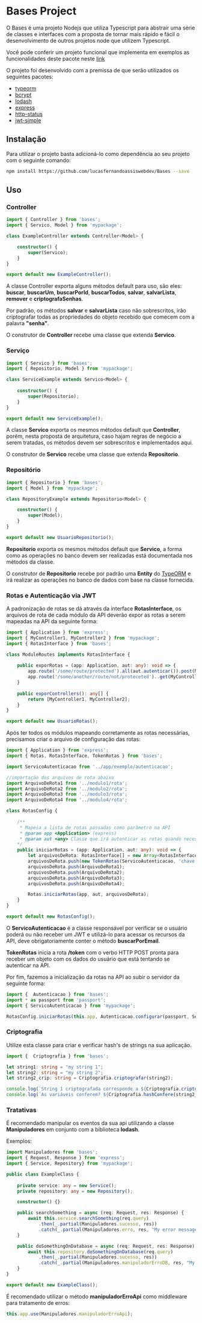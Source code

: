 # Bases Project

O Bases é uma projeto Nodejs que utiliza Typescript para abstrair uma série de classes e interfaces com a proposta de tornar mais rápido e fácil o desenvolvimento de outros projetos node que utilizem Typescript.

Você pode conferir um projeto funcional que implementa em exemplos as funcionalidades deste pacote neste [link](https://github.com/lucasfernandoassiswebdev/DemoProject)

O projeto foi desenvolvido com a premissa de que serão utilizados os seguintes pacotes:
- [typeorm](https://typeorm.io/#/)
- [bcrypt](https://www.npmjs.com/package/bcrypt)
- [lodash](https://lodash.com/)
- [express](https://expressjs.com/pt-br/)
- [http-status](https://www.npmjs.com/package/http-status)
- [jwt-simple](https://www.npmjs.com/package/jwt-simple)

## Instalação
Para utilizar o projeto basta adicioná-lo como dependência ao seu projeto com o seguinte comando:
```bash
npm install https://github.com/lucasfernandoassiswebdev/Bases --save
```

## Uso

### Controller

```typescript
import { Controller } from 'bases';
import { Servico, Model } from 'mypackage';

class ExampleController extends Controller<Model> {

    constructor() {
        super(Servico);
    }
}

export default new ExampleController();  
```

A classe Controller exporta alguns métodos default para uso, são eles: **buscar**, **buscarUm**, **buscarPorId**, **buscarTodos**, **salvar**, **salvarLista**, **remover** e **criptografaSenhas**.

Por padrão, os métodos **salvar** e **salvarLista** caso não sobrescritos, irão criptografar todas as propriedades do objeto recebido que comecem com a palavra **"senha"**. 

O construtor de **Controller** recebe uma classe que extenda **Servico**.

### Serviço

```typescript
import { Servico } from 'bases';
import { Repositorio, Model } from 'mypackage';

class ServiceExample extends Servico<Model> {
    
    constructor() {
        super(Repositorio);
    }    
}

export default new ServiceExample();  
```

A classe **Servico** exporta os mesmos métodos default que **Controller**, porém, nesta proposta de arquitetura, caso hajam regras de negócio a serem tratadas, os métodos devem ser sobrescritos e implementados aqui.

O construtor de **Servico** recebe uma classe que extenda **Repositorio**.

### Repositório

```typescript
import { Repositorio } from 'bases';
import { Model } from 'mypackage';

class RepositoryExample extends Repositorio<Model> {

    constructor() {
        super(Model);
    }    
}

export default new UsuarioRepositorio();
```

**Repositorio** exporta os mesmos métodos default que **Servico**, a forma como as operações no banco devem ser realizadas está documentada nos métodos da classe.

O construtor de **Repositorio** recebe por padrão uma **Entity** do [TypeORM](https://typeorm.io/#/entities) e irá realizar as operações no banco de dados com base na classe fornecida.

### Rotas e Autenticação via JWT

A padronização de rotas se dá através da interface **RotasInterface**, os arquivos de rota de cada módulo da API deverão expor as rotas a serem mapeadas na API da seguinte forma:

```typescript
import { Application } from 'express';
import { MyController1, MyController2 } from 'mypackage';
import { RotasInterface } from 'bases';

class ModuleRoutes implements RotasInterface {
   
    public exporRotas = (app: Application, aut: any): void => {
        app.route('/some/route/protected').all(aut.autenticar()).post(MyController1.doSomething);
        app.route('/some/another/route/not/proteceted')..get(MyController2.doSomething);    
    }
        
    public exporControllers(): any[] {
        return [MyController1, MyController2];
    }
}

export default new UsuarioRotas();
```

Após ter todos os módulos mapeando corretamente as rotas necessárias, precisamos criar o arquivo de configuração das rotas:

```typescript
import { Application } from 'express';
import { Rotas, RotasInterface, TokenRotas } from 'bases';

import ServicoAutenticacao from '../app/exemplo/autenticacao';

//importação dos arquivos de rota abaixo
import ArquivoDeRota1 from '../modulo1/rota';
import ArquivoDeRota2 from '../modulo2/rota';
import ArquivoDeRota3 from '../modulo3/rota';
import ArquivoDeRota4 from '../modulo4/rota';

class RotasConfig {
    
    /** 
     * Mapeia a lista de rotas passadas como parâmetro na API
     * @param app <Application> (express)
     * @param aut <any> Classe que irá autenticar as rotas quando necessário     
    */
    public iniciarRotas = (app: Application, aut: any): void => {
        let arquivosDeRota: RotasInterface[] = new Array<RotasInterface>();
        arquivosDeRota.push(new TokenRotas(ServicoAutenticacao, 'chave de criptografia'));
        arquivosDeRota.push(ArquivoDeRota1);
        arquivosDeRota.push(ArquivoDeRota2);
        arquivosDeRota.push(ArquivoDeRota3);
        arquivosDeRota.push(ArquivoDeRota4);

        Rotas.iniciarRotas(app, aut, arquivosDeRota);
    }
}

export default new RotasConfig();
```

O **ServicoAutenticacao** é a classe responsável por verificar se o usuário poderá ou não receber um JWT e utilizá-lo para acessar os recursos da API, deve obrigatoriamente conter o método **buscarPorEmail**.

**TokenRotas** inicia a rota **/token** com o verbo HTTP POST pronta para receber um objeto com os dados do usuário que está tentando se autenticar na API.

Por fim, fazemos a inicialização da rotas na API ao subir o servidor da seguinte forma: 

```typescript
import {  Autenticacao } from 'bases';
import * as passport from 'passport';
import { ServicoAutenticacao } from 'mypackage';

RotasConfig.iniciarRotas(this.app, Autenticacao.configurar(passport, ServicoAutenticacao, 'chave de criptografia'));
```

### Criptografia

Utilize esta classe para criar e verificar hash's de strings na sua aplicação.

```typescript
import {  Criptografia } from 'bases';

let string1: string = "my string 1";
let string2: string = "my string 2";
let string2_crip: string = Criptografia.criptografar(string2);

console.log(`String 1 criptografada corresponde a ${Criptografia.criptografar(string1)}`);
console.log(`As variáveis conferem? ${Criptografia.hashConfere(string2_crip, string2)}`);
```

### Tratativas

É recomendado manipular os eventos da sua api utilizando a classe **Manipuladores** em conjunto com a biblioteca **lodash**.

Exemplos:

```typescript
import Manipuladores from 'bases';
import { Request, Response } from 'express';
import { Service, Repository} from 'mypackage';

public class ExampleClass {
    
    private service: any = new Service();
    private repository: any = new Repository();

    constructor() {}

    public searchSomething = async (req: Request, res: Response) {
        await this.service.searchSomething(req.query)
            .then(_.partial(Manipuladores.sucesso, res))
            .catch(_.partial(Manipuladores.erro, res, "My error message"));
    }

    public doSomethingOnDatabase = async (req: Request, res: Response) {
        await this.repository.doSomethingOnDatabase(req.query)
            .then(_.partial(Manipuladores.sucesso, res))
            .catch(_.partial(Manipuladores.manipuladorErroDB, res, "My error message"));
    }  
}

export default new ExampleClass();
```

É recomendado utilizar o método **manipuladorErroApi** como middleware para tratamento de erros:

```typescript
this.app.use(Manipuladores.manipuladorErroApi);
```


